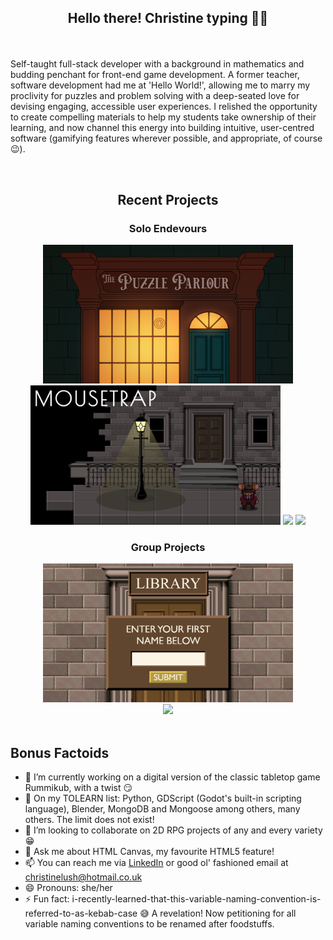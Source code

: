 ## <p align="center">Hello there! Christine typing 👩‍💻</p>

<br/>

Self-taught full-stack developer with a background in mathematics and budding penchant for front-end game development. A former teacher, software development had me at 'Hello World!', allowing me to marry my proclivity for puzzles and problem solving with a deep-seated love for devising engaging, accessible user experiences. I relished the opportunity to create compelling materials to help my students take ownership of their learning, and now channel this energy into building intuitive, user-centred software (gamifying features wherever possible, and appropriate, of course 😉).

<br/>

## <p align="center">Recent Projects</p>

### <p align="center">Solo Endevours</p>
<div align="center">
  <img width="400" src="./puzzle-parlour-thumbnail.png" />
  <img width="400" src="./mousetrap-thumbnail.png" />
  <a href="https://github.com/chrislush/puzzleparlour"><img src="https://github-readme-stats.vercel.app/api/pin/?username=chrislush&repo=puzzleparlour&theme=moltack" /></a>
  <a href="https://github.com/chrislush/mousetrap"><img src="https://github-readme-stats.vercel.app/api/pin/?username=chrislush&repo=mousetrap&theme=moltack" /></a>
</div>

### <p align="center">Group Projects</p>
<div align="center">
  <img width="400" src="./stonewaters-library-thumbnail.png" />
</div>
<div align="center">
  <a href="https://github.com/fac-31/Pro0217-BookRecommender"><img src="https://github-readme-stats.vercel.app/api/pin/?username=fac-31&repo=Pro0217-BookRecommender&theme=moltack" /></a>
</div>

<br/>

## Bonus Factoids

- 🔭 I’m currently working on a digital version of the classic tabletop game Rummikub, with a twist 😏<br/>
- 🌱 On my TOLEARN list: Python, GDScript (Godot's built-in scripting language), Blender, MongoDB and Mongoose among others, many others. The limit does not exist!<br/>
- 👯 I’m looking to collaborate on 2D RPG projects of any and every variety 😁<br/>
- 💬 Ask me about HTML Canvas, my favourite HTML5 feature!<br/>
- 📫 You can reach me via <a href="https://www.linkedin.com/in/christine-lush-97300b2b6/">LinkedIn</a> or good ol' fashioned email at christinelush@hotmail.co.uk<br/>
- 😄 Pronouns: she/her<br/>
- ⚡ Fun fact: i-recently-learned-that-this-variable-naming-convention-is-referred-to-as-kebab-case 😅 A revelation! Now petitioning for all variable naming conventions to be renamed after foodstuffs.
